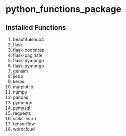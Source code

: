 # python_functions_package
## Installed Functions
1. beautifulsoup4
2. flask
3. flask-bootstrap
4. flask-paginate
5. flask-pymongo
6. flask-pymongo
7. gensim
8. jieba
9. keras
10. matplotlib
11. numpy
12. pandas
13. pymongo
14. pymysql
15. requests
16. scikit-learn
17. tensorflow
18. wordcloud
